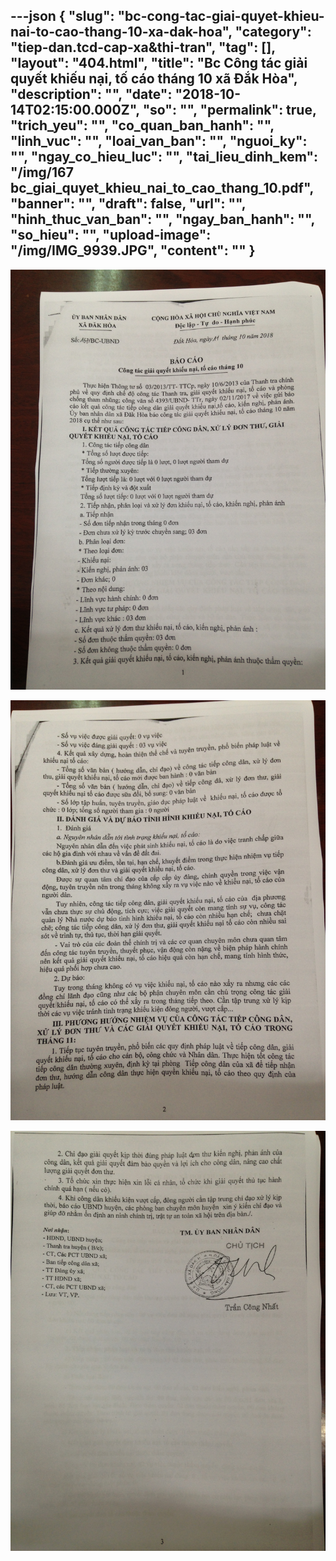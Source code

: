 ---json
{
    "slug": "bc-cong-tac-giai-quyet-khieu-nai-to-cao-thang-10-xa-dak-hoa",
    "category": "tiep-dan.tcd-cap-xa&thi-tran",
    "tag": [],
    "layout": "404.html",
    "title": "Bc Công tác giải quyết khiếu nại, tố cáo tháng 10 xã Đắk Hòa",
    "description": "",
    "date": "2018-10-14T02:15:00.000Z",
    "so": "",
    "permalink": true,
    "trich_yeu": "",
    "co_quan_ban_hanh": "",
    "linh_vuc": "",
    "loai_van_ban": "",
    "nguoi_ky": "",
    "ngay_co_hieu_luc": "",
    "tai_lieu_dinh_kem": "/img/167 bc_giai_quyet_khieu_nai_to_cao_thang_10.pdf",
    "banner": "",
    "draft": false,
    "url": "",
    "hinh_thuc_van_ban": "",
    "ngay_ban_hanh": "",
    "so_hieu": "",
    "upload-image": "/img/IMG_9939.JPG",
    "__content__": ""
}
---
<p><img alt="" src="/img/IMG_9936.JPG" /></p>

<p><img alt="" src="/img/IMG_9938.JPG" /></p>

<p><img alt="" src="/img/IMG_9939.JPG" /></p>